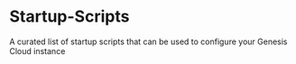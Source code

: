 # Startup-Scripts
A curated list of startup scripts that can be used to configure your Genesis Cloud instance

